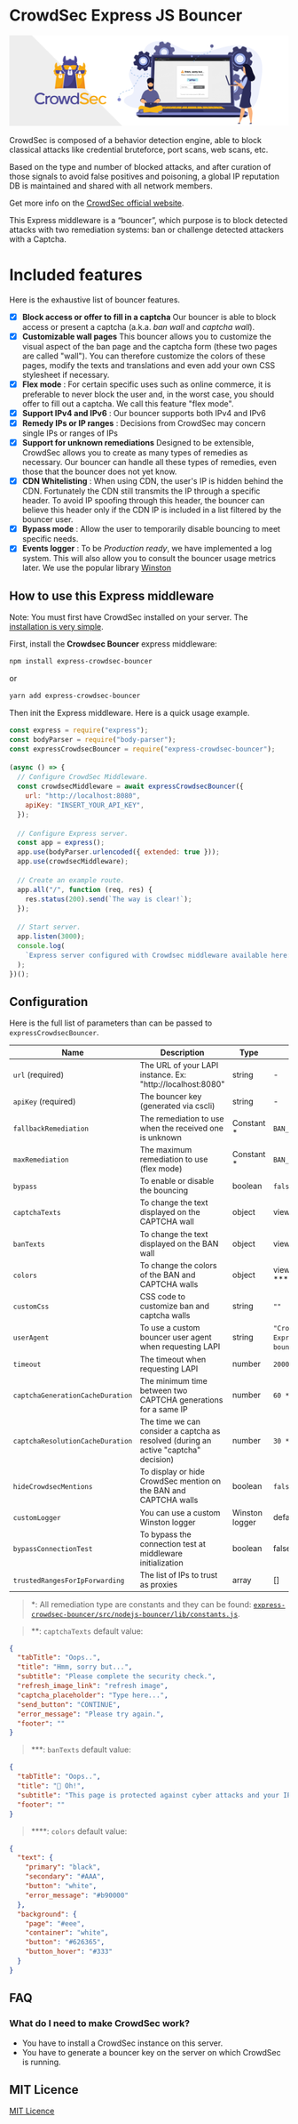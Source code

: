 # CrowdSec Express JS Bouncer

![CrowdSec Express Bouncer](https://github.com/crowdsecurity/cs-express-bouncer/raw/main/docs/assets/banner.png "CrowdSec Express Bouncer")

CrowdSec is composed of a behavior detection engine, able to block classical attacks like credential bruteforce, port scans, web scans, etc.

Based on the type and number of blocked attacks, and after curation of those signals to avoid false positives and poisoning, a global IP reputation DB is maintained and shared with all network members.

Get more info on the [CrowdSec official website](https://crowdsec.net/).

This Express middleware is a “bouncer”, which purpose is to block detected attacks with two remediation systems: ban or challenge detected attackers with a Captcha.

# Included features

Here is the exhaustive list of bouncer features.

- [x] **Block access or offer to fill in a captcha** Our bouncer is able to block access or present a captcha (a.k.a. _ban wall_ and _captcha wall_).
- [x] **Customizable wall pages** This bouncer allows you to customize the visual aspect of the ban page and the captcha form (these two pages are called "wall"). You can therefore customize the colors of these pages, modify the texts and translations and even add your own CSS stylesheet if necessary.
- [x] **Flex mode** : For certain specific uses such as online commerce, it is preferable to never block the user and, in the worst case, you should offer to fill out a captcha. We call this feature "flex mode".
- [x] **Support IPv4 and IPv6** : Our bouncer supports both IPv4 and IPv6
- [x] **Remedy IPs or IP ranges** : Decisions from CrowdSec may concern single IPs or ranges of IPs
- [x] **Support for unknown remediations** Designed to be extensible, CrowdSec allows you to create as many types of remedies as necessary. Our bouncer can handle all these types of remedies, even those that the bouncer does not yet know.
- [x] **CDN Whitelisting** : When using CDN, the user's IP is hidden behind the CDN. Fortunately the CDN still transmits the IP through a specific header. To avoid IP spoofing through this header, the bouncer can believe this header only if the CDN IP is included in a list filtered by the bouncer user.
- [x] **Bypass mode** : Allow the user to temporarily disable bouncing to meet specific needs.
- [x] **Events logger** : To be _Production ready_, we have implemented a log system. This will also allow you to consult the bouncer usage metrics later. We use the popular library [Winston](https://github.com/winstonjs/winston#readme)

## How to use this Express middleware

Note: You must first have CrowdSec installed on your server. The [installation is very simple](https://doc.crowdsec.net/Crowdsec/v1/getting_started/installation/#installation).

First, install the **Crowdsec Bouncer** express middleware:

```bash
npm install express-crowdsec-bouncer
```

or

```bash
yarn add express-crowdsec-bouncer
```

Then init the Express middleware. Here is a quick usage example.

```javascript
const express = require("express");
const bodyParser = require("body-parser");
const expressCrowdsecBouncer = require("express-crowdsec-bouncer");

(async () => {
  // Configure CrowdSec Middleware.
  const crowdsecMiddleware = await expressCrowdsecBouncer({
    url: "http://localhost:8080",
    apiKey: "INSERT_YOUR_API_KEY",
  });

  // Configure Express server.
  const app = express();
  app.use(bodyParser.urlencoded({ extended: true }));
  app.use(crowdsecMiddleware);

  // Create an example route.
  app.all("/", function (req, res) {
    res.status(200).send(`The way is clear!`);
  });

  // Start server.
  app.listen(3000);
  console.log(
    `Express server configured with Crowdsec middleware available here: http://127.0.0.1:3000`
  );
})();
```

## Configuration

Here is the full list of parameters than can be passed to `expressCrowdsecBouncer`.

| Name                             | Description                                                                          | Type           | Default                                    |
| -------------------------------- | ------------------------------------------------------------------------------------ | -------------- | ------------------------------------------ |
| `url` (required)                 | The URL of your LAPI instance. Ex: "http://localhost:8080"                           | string         | -                                          |
| `apiKey` (required)              | The bouncer key (generated via cscli)                                                | string         | -                                          |
| `fallbackRemediation`            | The remediation to use when the received one is unknown                              | Constant \*    | `BAN_REMEDIATION`                          |
| `maxRemediation`                 | The maximum remediation to use (flex mode)                                           | Constant \*    | `BAN_REMEDIATION`                          |
| `bypass`                         | To enable or disable the bouncing                                                    | boolean        | `false`                                    |
| `captchaTexts`                   | To change the text displayed on the CAPTCHA wall                                     | object         | view below \*\*                            |
| `banTexts`                       | To change the text displayed on the BAN wall                                         | object         | view below \*\*\*                          |
| `colors`                         | To change the colors of the BAN and CAPTCHA walls                                    | object         | view below \*\*\*\*                        |
| `customCss`                      | CSS code to customize ban and captcha walls                                          | string         | `""`                                       |
| `userAgent`                      | To use a custom bouncer user agent when requesting LAPI                              | string         | `"CrowdSec Express-NodeJS bouncer/vx.x.x"` |
| `timeout`                        | The timeout when requesting LAPI                                                     | number         | `2000`                                     |
| `captchaGenerationCacheDuration` | The minimum time between two CAPTCHA generations for a same IP                       | number         | `60 * 1000`                                |
| `captchaResolutionCacheDuration` | The time we can consider a captcha as resolved (during an active "captcha" decision) | number         | `30 * 60 * 1000`                           |
| `hideCrowdsecMentions`           | To display or hide CrowdSec mention on the BAN and CAPTCHA walls                     | boolean        | `false`                                    |
| `customLogger`                   | You can use a custom Winston logger                                                  | Winston logger | default logger                             |
| `bypassConnectionTest`           | To bypass the connection test at middleware initialization                           | boolean        | false                                      |
| `trustedRangesForIpForwarding`   | The list of IPs to trust as proxies                                                  | array<string>  | []                                         |

> \*: All remediation type are constants and they can be found: [`express-crowdsec-bouncer/src/nodejs-bouncer/lib/constants.js`](src/nodejs-bouncer/lib/constants.js).

> \*\*: `captchaTexts` default value:

```json
{
  "tabTitle": "Oops..",
  "title": "Hmm, sorry but...",
  "subtitle": "Please complete the security check.",
  "refresh_image_link": "refresh image",
  "captcha_placeholder": "Type here...",
  "send_button": "CONTINUE",
  "error_message": "Please try again.",
  "footer": ""
}
```

> \*\*\*: `banTexts` default value:

```json
{
  "tabTitle": "Oops..",
  "title": "🤭 Oh!",
  "subtitle": "This page is protected against cyber attacks and your IP has been banned by our system.",
  "footer": ""
}
```

> \*\*\*\*: `colors` default value:

```json
{
  "text": {
    "primary": "black",
    "secondary": "#AAA",
    "button": "white",
    "error_message": "#b90000"
  },
  "background": {
    "page": "#eee",
    "container": "white",
    "button": "#626365",
    "button_hover": "#333"
  }
}
```

## FAQ

### What do I need to make CrowdSec work?

- You have to install a CrowdSec instance on this server.
- You have to generate a bouncer key on the server on which CrowdSec is running.

## MIT Licence

[MIT Licence](./LICENCE)
